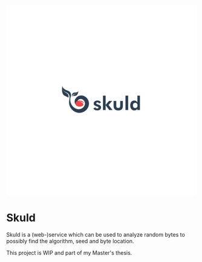 ![Logo](logo.png)
# Skuld

Skuld is a (web-)service which can be used to analyze random bytes to possibly find the algorithm,
seed and byte location.

This project is WIP and part of my Master's thesis.